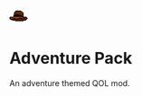 ![](src/main/resources/assets/adventurepack/textures/adventurepack.png)

# Adventure Pack
An adventure themed QOL mod.
